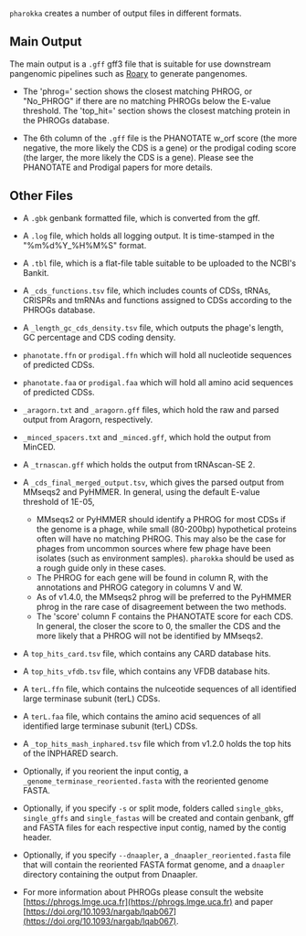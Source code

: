 `pharokka` creates a number of output files in different formats.

Main Output
----------
The main output is a `.gff` gff3 file that is suitable for use downstream pangenomic pipelines such as [Roary](https://sanger-pathogens.github.io/Roary/) to generate pangenomes.

* The 'phrog=' section shows the closest matching PHROG, or "No_PHROG" if there are no matching PHROGs below the E-value threshold. The 'top_hit=' section shows the closest matching protein in the PHROGs database.

* The 6th column of the `.gff` file is the PHANOTATE w_orf score (the more negative, the more likely the CDS is a gene) or the prodigal coding score (the larger, the more likely the CDS is a gene). Please see the PHANOTATE and Prodigal papers for more details.

Other Files
------
* A `.gbk` genbank formatted file, which is converted from the gff. 

* A `.log` file, which holds all logging output. It is time-stamped in the "%m%d%Y_%H%M%S" format.

* A `.tbl` file, which is a flat-file table suitable to be uploaded to the NCBI's Bankit.

* A `_cds_functions.tsv` file, which includes counts of CDSs, tRNAs, CRISPRs and tmRNAs and functions assigned to CDSs according to the PHROGs database.

* A `_length_gc_cds_density.tsv` file, which outputs the phage's length, GC percentage and CDS coding density.

* `phanotate.ffn` or `prodigal.ffn` which will hold all nucleotide sequences of predicted CDSs.

* `phanotate.faa` or `prodigal.faa` which will hold all amino acid sequences of predicted CDSs.

* `_aragorn.txt` and `_aragorn.gff` files, which hold the raw and parsed output from Aragorn, respectively.

* `_minced_spacers.txt` and `_minced.gff`, which hold the output from MinCED.

* A `_trnascan.gff` which holds the output from tRNAscan-SE 2.

* A `_cds_final_merged_output.tsv`, which gives the parsed output from MMseqs2 and PyHMMER. In general, using the default E-value threshold of 1E-05, 
  - MMseqs2 or PyHMMER should identify a PHROG for most CDSs if the genome is a phage, while small (80-200bp) hypothetical proteins often will have no matching PHROG. This may also be the case for phages from uncommon sources where few phage have been isolates (such as environment samples).  `pharokka` should be used as a rough guide only in these cases. 
  - The PHROG for each gene will be found in column R, with the annotations and PHROG category in columns V and W. 
  - As of v1.4.0, the MMseqs2 phrog will be preferred to the PyHMMER phrog in the rare case of disagreement between the two methods. 
  - The 'score' column F contains the PHANOTATE score for each CDS. In general, the closer the score to 0, the smaller the CDS and the more likely that a PHROG will not be identified by MMseqs2.

* A `top_hits_card.tsv` file, which contains any CARD database hits.

* A `top_hits_vfdb.tsv` file, which contains any VFDB database hits.

* A `terL.ffn` file, which contains the nulceotide sequences of all identified large terminase subunit (terL) CDSs.

* A `terL.faa` file, which contains the amino acid sequences of all identified large terminase subunit (terL) CDSs.

* A `_top_hits_mash_inphared.tsv` file which from v1.2.0 holds the top hits of the INPHARED search.

* Optionally, if you reorient the input contig, a `_genome_terminase_reoriented.fasta` with the reoriented genome FASTA.

* Optionally, if you specify `-s` or split mode, folders called `single_gbks`, `single_gffs` and `single_fastas` will be created and contain genbank, gff and FASTA files for each respective input contig, named by the contig header. 

* Optionally, if you specify `--dnaapler`, a `_dnaapler_reoriented.fasta` file that will contain the reoriented FASTA format genome, and a `dnaapler` directory containing the output from Dnaapler.

* For more information about PHROGs please consult the website [https://phrogs.lmge.uca.fr](https://phrogs.lmge.uca.fr) and paper [https://doi.org/10.1093/nargab/lqab067](https://doi.org/10.1093/nargab/lqab067).
